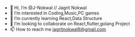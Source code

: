 - 👋 Hi, I’m @J-Nokwal // Jagrit Nokwal
- 👀 I’m interested in Coding,Music,PC games
- 🌱 I’m currently learning React,Data Structure
- 💞️ I’m looking to collaborate on React,flutter,golang Project
- 📫 How to reach me jagritnokwal9@gmail.com
